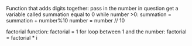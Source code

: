 Function that adds digits together:
    pass in the number in question
    get a variable called summation equal to 0
    while number >0:
        summation = summation + number%10
        number = number // 10
    
factorial function:
    factorial = 1
    for loop between 1 and the number:
        factorial = factorial * i